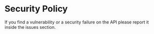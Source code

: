 # Security Policy

If you find a vulnerability or a security failure on the API please report it inside the issues section.
